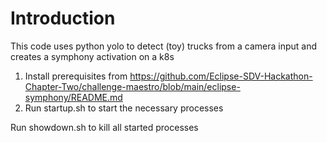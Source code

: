 # Introduction

This code uses python yolo to detect (toy) trucks from a camera input and creates a symphony activation on a k8s

1. Install prerequisites from https://github.com/Eclipse-SDV-Hackathon-Chapter-Two/challenge-maestro/blob/main/eclipse-symphony/README.md
2. Run startup.sh to start the necessary processes

Run showdown.sh to kill all started processes